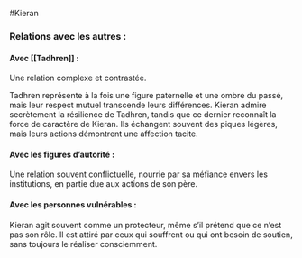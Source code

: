 #Kieran 
### **Relations avec les autres :**

#### **Avec [[Tadhren]] :**  

Une relation complexe et contrastée. 

Tadhren représente à la fois une figure paternelle et une ombre du passé, mais leur respect mutuel transcende leurs différences. Kieran admire secrètement la résilience de Tadhren, tandis que ce dernier reconnaît la force de caractère de Kieran. Ils échangent souvent des piques légères, mais leurs actions démontrent une affection tacite.

#### **Avec les figures d’autorité :**  

Une relation souvent conflictuelle, nourrie par sa méfiance envers les institutions, en partie due aux actions de son père.


#### **Avec les personnes vulnérables :**  

Kieran agit souvent comme un protecteur, même s’il prétend que ce n’est pas son rôle. Il est attiré par ceux qui souffrent ou qui ont besoin de soutien, sans toujours le réaliser consciemment.
 
